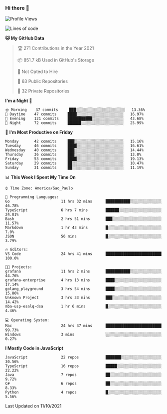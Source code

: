 ### Hi there 👋

<!--
**guicaulada/guicaulada** is a ✨ _special_ ✨ repository because its `README.md` (this file) appears on your GitHub profile.

Here are some ideas to get you started:

- 🔭 I’m currently working on ...
- 🌱 I’m currently learning ...
- 👯 I’m looking to collaborate on ...
- 🤔 I’m looking for help with ...
- 💬 Ask me about ...
- 📫 How to reach me: ...
- 😄 Pronouns: ...
- ⚡ Fun fact: ...
-->

<!--START_SECTION:waka-->
![Profile Views](http://img.shields.io/badge/Profile%20Views-0-blue)

![Lines of code](https://img.shields.io/badge/From%20Hello%20World%20I%27ve%20Written-3.3%20million%20lines%20of%20code-blue)

**🐱 My GitHub Data** 

> 🏆 271 Contributions in the Year 2021
 > 
> 📦 851.7 kB Used in GitHub's Storage 
 > 
> 🚫 Not Opted to Hire
 > 
> 📜 63 Public Repositories 
 > 
> 🔑 32 Private Repositories  
 > 
**I'm a Night 🦉** 

```text
🌞 Morning    37 commits     ███░░░░░░░░░░░░░░░░░░░░░░   13.36% 
🌆 Daytime    47 commits     ████░░░░░░░░░░░░░░░░░░░░░   16.97% 
🌃 Evening    121 commits    ███████████░░░░░░░░░░░░░░   43.68% 
🌙 Night      72 commits     ██████░░░░░░░░░░░░░░░░░░░   25.99%

```
📅 **I'm Most Productive on Friday** 

```text
Monday       42 commits     ███░░░░░░░░░░░░░░░░░░░░░░   15.16% 
Tuesday      46 commits     ████░░░░░░░░░░░░░░░░░░░░░   16.61% 
Wednesday    40 commits     ███░░░░░░░░░░░░░░░░░░░░░░   14.44% 
Thursday     36 commits     ███░░░░░░░░░░░░░░░░░░░░░░   13.0% 
Friday       53 commits     ████░░░░░░░░░░░░░░░░░░░░░   19.13% 
Saturday     29 commits     ██░░░░░░░░░░░░░░░░░░░░░░░   10.47% 
Sunday       31 commits     ██░░░░░░░░░░░░░░░░░░░░░░░   11.19%

```


📊 **This Week I Spent My Time On** 

```text
⌚︎ Time Zone: America/Sao_Paulo

💬 Programming Languages: 
Go                       11 hrs 32 mins      ███████████░░░░░░░░░░░░░░   46.78% 
TypeScript               6 hrs 7 mins        ██████░░░░░░░░░░░░░░░░░░░   24.81% 
Bash                     2 hrs 51 mins       ███░░░░░░░░░░░░░░░░░░░░░░   11.57% 
Markdown                 1 hr 43 mins        █░░░░░░░░░░░░░░░░░░░░░░░░   7.0% 
JSON                     56 mins             █░░░░░░░░░░░░░░░░░░░░░░░░   3.79%

🔥 Editors: 
VS Code                  24 hrs 41 mins      █████████████████████████   100.0%

🐱‍💻 Projects: 
grafana                  11 hrs 2 mins       ███████████░░░░░░░░░░░░░░   44.76% 
grafana-enterprise       4 hrs 13 mins       ████░░░░░░░░░░░░░░░░░░░░░   17.14% 
golang_playground        3 hrs 54 mins       ████░░░░░░░░░░░░░░░░░░░░░   15.86% 
Unknown Project          3 hrs 33 mins       ███░░░░░░░░░░░░░░░░░░░░░░   14.42% 
mba-usp-esalq-dsa        1 hr 6 mins         █░░░░░░░░░░░░░░░░░░░░░░░░   4.46%

💻 Operating System: 
Mac                      24 hrs 37 mins      █████████████████████████   99.73% 
Windows                  3 mins              ░░░░░░░░░░░░░░░░░░░░░░░░░   0.27%

```

**I Mostly Code in JavaScript** 

```text
JavaScript               22 repos            ███████░░░░░░░░░░░░░░░░░░   30.56% 
TypeScript               16 repos            █████░░░░░░░░░░░░░░░░░░░░   22.22% 
Java                     7 repos             ██░░░░░░░░░░░░░░░░░░░░░░░   9.72% 
C#                       6 repos             ██░░░░░░░░░░░░░░░░░░░░░░░   8.33% 
Python                   4 repos             █░░░░░░░░░░░░░░░░░░░░░░░░   5.56%

```



 Last Updated on 11/10/2021
<!--END_SECTION:waka-->
